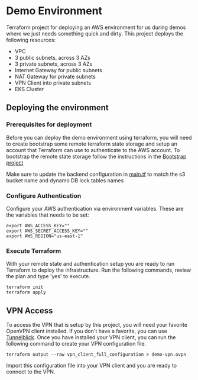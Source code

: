 # Demo Environment
Terraform project for deploying an AWS environment for us during demos where we just needs something quick and dirty. This project deploys the following resources:

 - VPC
  - 3 public subnets, across 3 AZs
  - 3 private subnets, across 3 AZs
  - Internet Gateway for public subnets
  - NAT Gateway for private subnets
- VPN Client into private subnets
- EKS Cluster

## Deploying the environment
### Prerequisites for deployment
Before you can deploy the demo environment using terraform, you will need to create bootstrap some remote terraform state storage and setup an account that Terraform can use to authenticate to the AWS account. To bootstrap the remote state storage follow the instructions in the [Bootstrap project](../bootstrap)

Make sure to update the backend configuration in [main.tf](main.tf) to match the s3 bucket name and dynamo DB lock tables names

### Configure Authentication
Configure your AWS authentication via environment variables. These are the variables that needs to be set:
```
export AWS_ACCESS_KEY=""
export AWS_SECRET_ACCESS_KEY=""
export AWS_REGION="us-east-1"
```

### Execute Terraform
With your remote state and authentication setup you are ready to run Terraform to deploy the infrastructure. Run the following commands, review the plan and type 'yes' to execute.
```
terraform init
terraform apply
```

## VPN Access
To access the VPN that is setup by this project, you will need your favorite OpenVPN client installed. If you don't have a favorite, you can use [Tunnelblick](https://tunnelblick.net/downloads.html). Once you have installed your VPN client, you can run the following command to create your VPN configuration file.
```
terraform output --raw vpn_client_full_configuration > demo-vpn.ovpn
```
Import this configuration file into your VPN client and you are ready to connect to the VPN.
